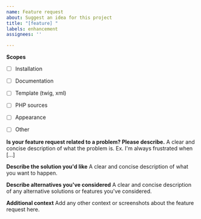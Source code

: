 ```yaml
---
name: Feature request
about: Suggest an idea for this project
title: "[feature] "
labels: enhancement
assignees: ''

---
```


**Scopes**
- [ ] Installation
- [ ] Documentation
- [ ] Template (twig, xml)
- [ ] PHP sources
- [ ] Appearance 
- [ ] Other
 

**Is your feature request related to a problem? Please describe.**
A clear and concise description of what the problem is. Ex. I'm always frustrated when [...]

**Describe the solution you'd like**
A clear and concise description of what you want to happen.

**Describe alternatives you've considered**
A clear and concise description of any alternative solutions or features you've considered.

**Additional context**
Add any other context or screenshots about the feature request here.
